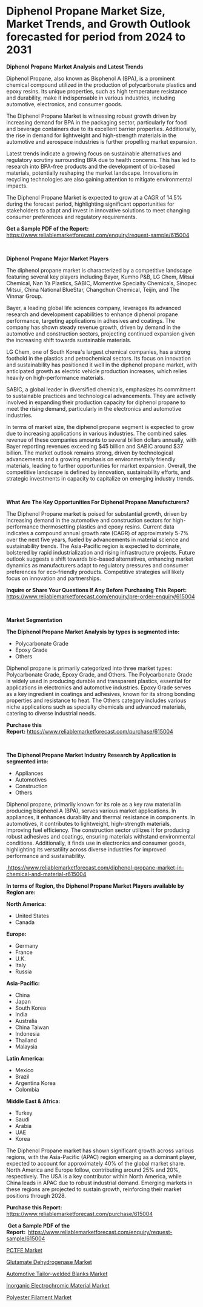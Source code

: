 <p><h1>Diphenol Propane Market Size, Market Trends, and Growth Outlook forecasted for period from 2024 to 2031</h1></p><p><strong>Diphenol Propane Market Analysis and Latest Trends</strong></p>
<p><p>Diphenol Propane, also known as Bisphenol A (BPA), is a prominent chemical compound utilized in the production of polycarbonate plastics and epoxy resins. Its unique properties, such as high temperature resistance and durability, make it indispensable in various industries, including automotive, electronics, and consumer goods.</p><p>The Diphenol Propane Market is witnessing robust growth driven by increasing demand for BPA in the packaging sector, particularly for food and beverage containers due to its excellent barrier properties. Additionally, the rise in demand for lightweight and high-strength materials in the automotive and aerospace industries is further propelling market expansion.</p><p>Latest trends indicate a growing focus on sustainable alternatives and regulatory scrutiny surrounding BPA due to health concerns. This has led to research into BPA-free products and the development of bio-based materials, potentially reshaping the market landscape. Innovations in recycling technologies are also gaining attention to mitigate environmental impacts.</p><p>The Diphenol Propane Market is expected to grow at a CAGR of 14.5% during the forecast period, highlighting significant opportunities for stakeholders to adapt and invest in innovative solutions to meet changing consumer preferences and regulatory requirements.</p></p>
<p><strong>Get a Sample PDF of the Report:&nbsp;</strong> <a href="https://www.reliablemarketforecast.com/enquiry/request-sample/615004?utm_campaign=1097&utm_medium=2&utm_source=Github&utm_content=ia&utm_term=11122024&utm_id=diphenol-propane">https://www.reliablemarketforecast.com/enquiry/request-sample/615004</a></p>
<p>&nbsp;</p>
<p><strong>Diphenol Propane Major Market Players</strong></p>
<p><p>The diphenol propane market is characterized by a competitive landscape featuring several key players including Bayer, Kumho P&B, LG Chem, Mitsui Chemical, Nan Ya Plastics, SABIC, Momentive Specialty Chemicals, Sinopec Mitsui, China National BlueStar, Changchun Chemical, Teijin, and The Vinmar Group. </p><p>Bayer, a leading global life sciences company, leverages its advanced research and development capabilities to enhance diphenol propane performance, targeting applications in adhesives and coatings. The company has shown steady revenue growth, driven by demand in the automotive and construction sectors, projecting continued expansion given the increasing shift towards sustainable materials.</p><p>LG Chem, one of South Korea's largest chemical companies, has a strong foothold in the plastics and petrochemical sectors. Its focus on innovation and sustainability has positioned it well in the diphenol propane market, with anticipated growth as electric vehicle production increases, which relies heavily on high-performance materials.</p><p>SABIC, a global leader in diversified chemicals, emphasizes its commitment to sustainable practices and technological advancements. They are actively involved in expanding their production capacity for diphenol propane to meet the rising demand, particularly in the electronics and automotive industries.</p><p>In terms of market size, the diphenol propane segment is expected to grow due to increasing applications in various industries. The combined sales revenue of these companies amounts to several billion dollars annually, with Bayer reporting revenues exceeding $45 billion and SABIC around $37 billion. The market outlook remains strong, driven by technological advancements and a growing emphasis on environmentally friendly materials, leading to further opportunities for market expansion. Overall, the competitive landscape is defined by innovation, sustainability efforts, and strategic investments in capacity to capitalize on emerging industry trends.</p></p>
<p>&nbsp;</p>
<p><strong>What Are The Key Opportunities For Diphenol Propane Manufacturers?</strong></p>
<p><p>The Diphenol Propane market is poised for substantial growth, driven by increasing demand in the automotive and construction sectors for high-performance thermosetting plastics and epoxy resins. Current data indicates a compound annual growth rate (CAGR) of approximately 5-7% over the next five years, fueled by advancements in material science and sustainability trends. The Asia-Pacific region is expected to dominate, bolstered by rapid industrialization and rising infrastructure projects. Future outlook suggests a shift towards bio-based alternatives, enhancing market dynamics as manufacturers adapt to regulatory pressures and consumer preferences for eco-friendly products. Competitive strategies will likely focus on innovation and partnerships.</p></p>
<p><strong>Inquire or Share Your Questions If Any Before Purchasing This Report:</strong> <a href="https://www.reliablemarketforecast.com/enquiry/pre-order-enquiry/615004?utm_campaign=1097&utm_medium=2&utm_source=Github&utm_content=ia&utm_term=11122024&utm_id=diphenol-propane">https://www.reliablemarketforecast.com/enquiry/pre-order-enquiry/615004</a></p>
<p>&nbsp;</p>
<p><strong>Market Segmentation</strong></p>
<p><strong>The Diphenol Propane Market Analysis by types is segmented into:</strong></p>
<p><ul><li>Polycarbonate Grade</li><li>Epoxy Grade</li><li>Others</li></ul></p>
<p><p>Diphenol propane is primarily categorized into three market types: Polycarbonate Grade, Epoxy Grade, and Others. The Polycarbonate Grade is widely used in producing durable and transparent plastics, essential for applications in electronics and automotive industries. Epoxy Grade serves as a key ingredient in coatings and adhesives, known for its strong bonding properties and resistance to heat. The Others category includes various niche applications such as specialty chemicals and advanced materials, catering to diverse industrial needs.</p></p>
<p><strong>Purchase this Report:&nbsp;</strong><a href="https://www.reliablemarketforecast.com/purchase/615004?utm_campaign=1097&utm_medium=2&utm_source=Github&utm_content=ia&utm_term=11122024&utm_id=diphenol-propane">https://www.reliablemarketforecast.com/purchase/615004</a></p>
<p>&nbsp;</p>
<p><strong>The Diphenol Propane Market Industry Research by Application is segmented into:</strong></p>
<p><ul><li>Appliances</li><li>Automotives</li><li>Construction</li><li>Others</li></ul></p>
<p><p>Diphenol propane, primarily known for its role as a key raw material in producing bisphenol A (BPA), serves various market applications. In appliances, it enhances durability and thermal resistance in components. In automotives, it contributes to lightweight, high-strength materials, improving fuel efficiency. The construction sector utilizes it for producing robust adhesives and coatings, ensuring materials withstand environmental conditions. Additionally, it finds use in electronics and consumer goods, highlighting its versatility across diverse industries for improved performance and sustainability.</p></p>
<p><a href="https://www.reliablemarketforecast.com/diphenol-propane-market-in-chemical-and-material-r615004?utm_campaign=1097&utm_medium=2&utm_source=Github&utm_content=ia&utm_term=11122024&utm_id=diphenol-propane">&nbsp;https://www.reliablemarketforecast.com/diphenol-propane-market-in-chemical-and-material-r615004</a></p>
<p><strong>In terms of Region, the Diphenol Propane Market Players available by Region are:</strong></p>
<p>
    <p> <strong> North America: </strong>
        <ul>
            <li>United States</li>
            <li>Canada</li>
        </ul>
        </p> 
    <p> <strong> Europe: </strong>
        <ul>
            <li>Germany</li>
            <li>France</li>
            <li>U.K.</li>
            <li>Italy</li>
            <li>Russia</li>
        </ul>
        </p> 
    <p> <strong> Asia-Pacific: </strong>
        <ul>
            <li>China</li>
            <li>Japan</li>
            <li>South Korea</li>
            <li>India</li>
            <li>Australia</li>
            <li>China Taiwan</li>
            <li>Indonesia</li>
            <li>Thailand</li>
            <li>Malaysia</li>
        </ul>
        </p> 
    <p> <strong> Latin America: </strong>
        <ul>
            <li>Mexico</li>
            <li>Brazil</li>
            <li>Argentina Korea</li>
            <li>Colombia</li>
        </ul>
        </p> 
    <p> <strong> Middle East & Africa: </strong>
        <ul>
            <li>Turkey</li>
            <li>Saudi</li>
            <li>Arabia</li>
            <li>UAE</li>
            <li>Korea</li>
        </ul>
    </p>
    </p>
<p><p>The Diphenol Propane market has shown significant growth across various regions, with the Asia-Pacific (APAC) region emerging as a dominant player, expected to account for approximately 40% of the global market share. North America and Europe follow, contributing around 25% and 20%, respectively. The USA is a key contributor within North America, while China leads in APAC due to robust industrial demand. Emerging markets in these regions are projected to sustain growth, reinforcing their market positions through 2028.</p></p>
<p><strong>Purchase this Report: </strong><a href="https://www.reliablemarketforecast.com/purchase/615004?utm_campaign=1097&utm_medium=2&utm_source=Github&utm_content=ia&utm_term=11122024&utm_id=diphenol-propane">https://www.reliablemarketforecast.com/purchase/615004</a></p>
<p>&nbsp;<strong>Get a Sample PDF of the Report:&nbsp;&nbsp;</strong><a href="https://www.reliablemarketforecast.com/enquiry/request-sample/615004?utm_campaign=1097&utm_medium=2&utm_source=Github&utm_content=ia&utm_term=11122024&utm_id=diphenol-propane">https://www.reliablemarketforecast.com/enquiry/request-sample/615004</a></p>
<p><strong></strong></p>
<p><p><a href="https://www.linkedin.com/pulse/pctfe-market-analysis-insights-competition-cagr-forecast-41-from-stngc?utm_campaign=1097&utm_medium=2&utm_source=Github&utm_content=ia&utm_term=11122024&utm_id=diphenol-propane">PCTFE Market</a></p><p><a href="https://www.linkedin.com/pulse/in-depth-analysis-glutamate-dehydrogenase-market-trends-growth-bj6cc?utm_campaign=1097&utm_medium=2&utm_source=Github&utm_content=ia&utm_term=11122024&utm_id=diphenol-propane">Glutamate Dehydrogenase Market</a></p><p><a href="https://github.com/lashaunm5st/Market-Research-Report-List-1/blob/main/automotive-tailor-welded-blanks-market.md?utm_campaign=1097&utm_medium=2&utm_source=Github&utm_content=ia&utm_term=11122024&utm_id=diphenol-propane">Automotive Tailor-welded Blanks Market</a></p><p><a href="https://github.com/kimberjam0i/Market-Research-Report-List-1/blob/main/inorganic-electrochromic-material-market.md?utm_campaign=1097&utm_medium=2&utm_source=Github&utm_content=ia&utm_term=11122024&utm_id=diphenol-propane">Inorganic Electrochromic Material Market</a></p><p><a href="https://www.linkedin.com/pulse/p-factrackr-ho6he?utm_campaign=1097&utm_medium=2&utm_source=Github&utm_content=ia&utm_term=11122024&utm_id=diphenol-propane">Polyester Filament Market</a></p></p>